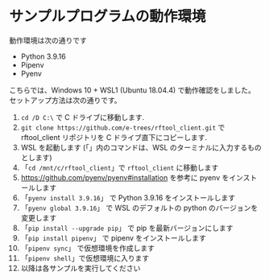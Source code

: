 # サンプルプログラムの動作環境

動作環境は次の通りです 
- Python 3.9.16
- Pipenv
- Pyenv

こちらでは、Windows 10 + WSL1 (Ubuntu 18.04.4) で動作確認をしました。
セットアップ方法は次の通りです。

1. `cd /D C:\` で C ドライブに移動します.
1. `git clone https://github.com/e-trees/rftool_client.git` で rftool_client リポジトリを C ドライブ直下にコピーします.
1. WSL を起動します (「」内のコマンドは、WSL のターミナルに入力するものとします)
1. 「`cd /mnt/c/rftool_client`」で `rftool_client` に移動します
1. https://github.com/pyenv/pyenv#installation を参考に pyenv をインストールします
1. 「`pyenv install 3.9.16`」 で Python 3.9.16 をインストールします
1. 「`pyenv global 3.9.16`」 で WSL のデフォルトの python のバージョンを変更します
1. 「`pip install --upgrade pip`」 で pip を最新バージョンにします
1. 「`pip install pipenv`」 で pipenv をインストールします
1. 「`pipenv sync`」 で仮想環境を作成します
1. 「`pipenv shell`」で仮想環境に入ります
1. 以降は各サンプルを実行してください
